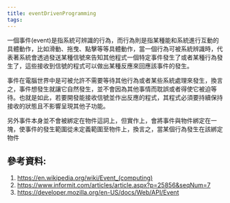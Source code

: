 ```yaml
---
title: eventDrivenProgramming
tags:
---
```





一個事件(event)是指系統可辨識的行為，而行為則是指某種能和系統進行互動的具體動作，比如滑動、拖曳、點擊等等具體動作，當一個行為可被系統辨識時，代表著系統會透過發送某種信號來告知其他程式一個特定事件發生了或者某種行為發生了，這些接收到信號的程式可以做出某種反應來回應該事件的發生。

事件在電腦世界中是可被允許不需要等待其他行為或者某些系統處理來發生，換言之，事件想發生就讓它自然發生，並不會因為其他事情而耽誤或者得使它被迫等待。也就是如此，若要開發能接收信號並作出反應的程式，其程式必須要持續保持接收的狀態且不影響呈現其他子功能。



另外事件本身並不會被綁定在物件這詞上，但實作上，會將事件與物件綁定在一塊，使事件的發生範圍從未定義範圍至物件上，換言之，當某個行為發生在該綁定物件
## 參考資料:
1. https://en.wikipedia.org/wiki/Event_(computing)
2. https://www.informit.com/articles/article.aspx?p=25856&seqNum=7
3. https://developer.mozilla.org/en-US/docs/Web/API/Event

